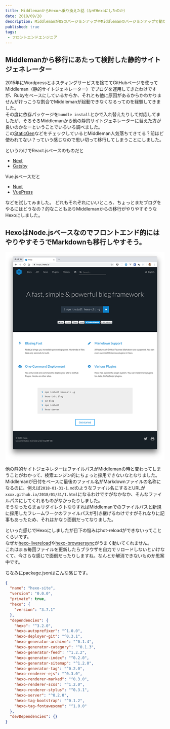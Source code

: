 ```yaml
---
title: MiddlemanからHexoへ乗り換えた話（なぜHexoにしたのか）
date: 2018/09/28
description: MiddlemanがOSのバージョンアップやMiddlemanのバージョンアップで動かなくなるのでHexoへ乗り換えた話
published: true
tags: 
 - フロントエンドエンジニア
---
```


## Middlemanから移行にあたって検討した静的サイトジェネレーター

2015年にWordpressとホスティングサービスを捨ててGitHubページを使ってMiddleman（静的サイトジェネレーター）でブログを運用してきたわけですが、Rubyをベースにしているからか、それとも他に原因があるからかわかりませんがけっこうな割合でMiddlemanが起動できなくなるってのを経験してきました。  
その度に依存パッケージを`bundle install`とかで入れ替えたりして対応してましたが、そろそろMiddlemanから他の静的サイトジェネレーターに替えた方が良いのかなーということでいろいろ調べました。  
この[StaticGen](https://www.staticgen.com/)などをチェックしているとMiddleman人気落ちてきてる？前ほど使われてない？っていう感じなので思い切って移行してしまうことにしました。

<!-- more -->

というわけでReact.jsベースのものだと
* [Next](https://nextjs.org/)
* [Gatsby](https://www.gatsbyjs.org/)

Vue.jsベースだと
* [Nuxt](https://nuxtjs.org/)
* [VuePress](https://vuepress.vuejs.org/)  

などを試してみました。
どれもそれぞれにいいところ、ちょっとまだブログをやるにはどうなの？的なこともありMiddlemanからの移行がやりやすそうなHexoにしました。

## HexoはNode.jsベースなのでフロントエンド的にはやりやすそうでMarkdownも移行しやすそう。

![Hexo](/images/photos/hexo.png "Hexo")

他の静的サイトジェネレターはファイルパスがMiddlemanの時と変わってしまうことがわかって、検索エンジン的にちょっと採用できないなとなりました。
Middlemanが日付をベースに最後のファイル名がMarkdownファイルの名称になるのに、例えば`2018-01-31-1.md`のようなファイル名にするとURLが`xxxx.github.io/2018/01/31/1.html`になるわけですがなかなか、そんなファイルパスにしてくれるものがなかったりしました。  
そうなったらまぁリダイレクトなりすればMiddlemanでのファイルパスと新規に採用したフレームワークのファイルパスが引き継げるわけですがそれなりに記事もあったため、それはかなり面倒だってなりました。  

といった感じでHexoにしましたが目下の悩みはhot-reloadができないってことくらいです。  
なぜか[hexo-livereload](https://github.com/hexojs/hexo-livereload)や[hexo-browsersync](https://github.com/hexojs/hexo-browsersync)がうまく動いてくれません。  
これはまぁ毎回ファイルを更新したらブラウザを自力でリロードしないといけなくて、今さらな感じで面倒だったりしますね。なんとか解消できないものか思案中です。

ちなみにpackage.jsonはこんな感じです。

```json
{
  "name": "hexo-site",
  "version": "0.0.0",
  "private": true,
  "hexo": {
    "version": "3.7.1"
  },
  "dependencies": {
    "hexo": "^3.2.0",
    "hexo-autoprefixer": "^1.0.0",
    "hexo-deployer-git": "^0.3.1",
    "hexo-generator-archive": "^0.1.4",
    "hexo-generator-category": "^0.1.3",
    "hexo-generator-feed": "^1.2.2",
    "hexo-generator-index": "^0.2.0",
    "hexo-generator-sitemap": "^1.2.0",
    "hexo-generator-tag": "^0.2.0",
    "hexo-renderer-ejs": "^0.3.0",
    "hexo-renderer-marked": "^0.3.0",
    "hexo-renderer-scss": "^1.2.0",
    "hexo-renderer-stylus": "^0.3.1",
    "hexo-server": "^0.2.0",
    "hexo-tag-bootstrap": "^0.1.2",
    "hexo-tag-fontawesome": "^1.0.0"
  },
  "devDependencies": {}
}
```
